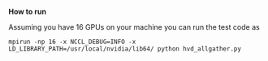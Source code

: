 **How to run**

Assuming you have 16 GPUs on your machine you can run the test code as 

`mpirun -np 16 -x NCCL_DEBUG=INFO -x LD_LIBRARY_PATH=/usr/local/nvidia/lib64/ python hvd_allgather.py`

 
